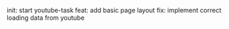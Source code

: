 init: start youtube-task
feat: add basic page layout
fix: implement correct loading data from youtube
